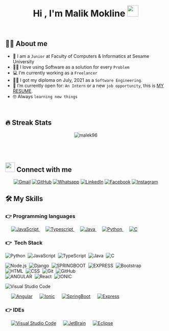 <h1 align="center">Hi , I'm Malik Mokline <img src="https://media.giphy.com/media/hvRJCLFzcasrR4ia7z/giphy.gif" width="35"></h1>


<br>




## :sassy_man:  About me
- :school: I am a `Junior` at Faculty of Computers & Informatics at Sesame University
- :technologist: I love using Software as a solution for every `Problem`
- :computer:  I’m currently working as a `Freelancer`
- :student: I got my diploma on July, 2021 as a `Software Engineering`.
- :thinking: I’m currently open for: `An Intern` or a new `job opportunity`, this is [MY RESUME](https://drive.google.com/file/d/10A5Z6HT4UpftHQ_3Po9SBtNfV1NyvhBd/view?usp=sharing).
- :nerd_face: Always `learning new things`

<br>

## 🔥 Streak Stats
<p align="center"><img src="https://github-readme-streak-stats.herokuapp.com/?user=malek96&theme=algolia" alt="malek96" /></p>

<br>
<br>


## <img src="https://media.giphy.com/media/iY8CRBdQXODJSCERIr/giphy.gif" width="30px"> Connect with me
<p align="center">
	<a href="mailto:moklinemalek@gmail.com"><img img src="https://img.shields.io/badge/gmail-%23EA4335.svg?style=plastic&logo=gmail&logoColor=white" alt="Gmail"/></a>
	<a href="https://github.com/malek96"><img src="https://img.shields.io/badge/github-%23181717.svg?style=plastic&logo=github&logoColor=white" alt="GitHub"/></a>
	<a href="https://wa.me/021690158471"><img src="https://img.shields.io/badge/whatsapp-%2325D366.svg?style=plastic&logo=whatsapp&logoColor=white" alt="Whatsapp"/></a>
	<a href="https://www.linkedin.com/in/malek-mokline-015a6116b/"><img src="https://img.shields.io/badge/linkedin-%230A66C2.svg?style=plastic&logo=linkedin&logoColor=white" alt="LinkedIn"/></a>
	<a href="https://www.facebook.com/moklinemalek"><img src="https://img.shields.io/badge/facebook-%231877F2.svg?style=plastic&logo=facebook&logoColor=white" alt="Facebook"/></a>
	<a href="https://www.instagram.com/malikmokline/"><img src="https://img.shields.io/badge/instagram-%23E4405F.svg?style=plastic&logo=instagram&logoColor=white" alt="Instagram"/></a>
</p>

## 🛠️ My Skills

### 👉 Programming languages

<p align="center"> 
  
  &emsp;
  <a href="https://developer.mozilla.org/en-US/docs/Web/JavaScript" target="_blank"> 
     <img alt="JavaScript" src="https://img.shields.io/badge/JavaScript%20-%23F7DF1E.svg?style=plastic&logo=javascript&logoColor=black">
   </a>
  &emsp;
  <a href="https://www.typescriptlang.org/" target="_blank"> 
    <img alt="Typescript" src="https://img.shields.io/badge/TypeScript-%23007396.svg?style=plastic&logo=typescript&logoColor=white">
  </a>
  &emsp;
  <a href="https://www.java.com" target="_blank"> 
    <img alt="Java" src="https://img.shields.io/badge/Java-%23007396.svg?style=plastic&logo=java&logoColor=white">
  </a>
  &emsp;
   <a href="https://www.python.org" target="_blank">
    <img alt="Python" src="https://img.shields.io/badge/Python%20-%2314354C.svg?style=plastic&logo=python&logoColor=white">
  </a>
  &emsp; 
  <a href="https://www.cprogramming.com/" target="_blank"> 
    <img alt="C" src="https://img.shields.io/badge/C%20-%232370ED.svg?style=plastic&logo=c&logoColor=white">
  </a> 
</p>



 
 ### 👉 &nbsp;Tech Stack

![Python](https://img.shields.io/badge/-Python-05122A?style=flat&logo=python)&nbsp;
![JavaScript](https://img.shields.io/badge/-JavaScript-05122A?style=flat&logo=javascript)&nbsp;
![TypeScript](https://img.shields.io/badge/-TypeScript-05122A?style=flat&logo=typescript)&nbsp;
![Java](https://img.shields.io/badge/-Java-05122A?style=flat&logo=Java&logoColor=FFA518)&nbsp;
![C](https://img.shields.io/badge/-C-05122A?style=flat&logo=C&logoColor=A8B9CC)&nbsp;
<!--
![R (Statistics)](https://img.shields.io/badge/-R-05122A?style=flat&logo=R&logoColor=276DC3)\

![Flask](https://img.shields.io/badge/-Flask-05122A?style=flat&logo=flask)&nbsp;
![Visual Studio Code](https://img.shields.io/badge/-Visual%20Studio%20Code-05122A?style=flat&logo=visual-studio-code&logoColor=007ACC)&nbsp;
![RStudio](https://img.shields.io/badge/-RStudio-05122A?style=flat&logo=rstudio)&nbsp;
![Eclipse](https://img.shields.io/badge/-Eclipse-05122A?style=flat&logo=eclipse-ide&logoColor=2C2255)\
![Illustrator](https://img.shields.io/badge/-Illustrator-05122A?style=flat&logo=adobe-illustrator)&nbsp;
![Photoshop](https://img.shields.io/badge/-Photoshop-05122A?style=flat&logo=adobe-photoshop)&nbsp;
![InDesign](https://img.shields.io/badge/-InDesign-05122A?style=flat&logo=adobe-indesign)
![Markdown](https://img.shields.io/badge/-Markdown-05122A?style=flat&logo=markdown)\

-->
![Node.js](https://img.shields.io/badge/-Node.js-05122A?style=flat&logo=node.js)&nbsp;
![Django](https://img.shields.io/badge/-Django-05122A?style=flat&logo=django&logoColor=yellow)&nbsp;
![SPRINGBOOT](https://img.shields.io/badge/-SpringBoot-05122A?style=flat&logo=springbott&logoColor=green)&nbsp;
![EXPRESS](https://img.shields.io/badge/-Express-05122A?style=flat&logo=express&logoColor=white)&nbsp;
![Bootstrap](https://img.shields.io/badge/-Bootstrap-05122A?style=flat&logo=bootstrap&logoColor=563D7C)\
![HTML](https://img.shields.io/badge/-HTML-05122A?style=flat&logo=HTML5)&nbsp;
![CSS](https://img.shields.io/badge/-CSS-05122A?style=flat&logo=CSS3&logoColor=1572B6)&nbsp;
![Git](https://img.shields.io/badge/-Git-05122A?style=flat&logo=git)&nbsp;
![GitHub](https://img.shields.io/badge/-GitHub-05122A?style=flat&logo=github)\
![ANGULAR](https://img.shields.io/badge/-Angular-05122A?style=flat&logo=angular)&nbsp;
![React](https://img.shields.io/badge/-React-05122A?style=flat&logo=react)&nbsp;
![IONIC](https://img.shields.io/badge/-Ionic-05122A?style=flat&logo=ionic)&nbsp;


![Visual Studio Code](https://img.shields.io/badge/-Visual%20Studio%20Code-05122A?style=flat&logo=visual-studio-code&logoColor=007ACC)&nbsp;


<p align="">
  &emsp;
    <a href="#"><img alt="Angular" src="https://img.shields.io/badge/Angular-%23007396.svg?style=plastic&logo=angular&logoColor=white&color=red"></a>
  &emsp;
    <a href="#"><img alt="Ionic" src="https://img.shields.io/badge/Ionic-%23007396.svg?style=plastic&logo=ionic&logoColor=white&color=blue" /></a>
  &emsp;
    <a href="#"><img alt="SpringBoot" src="https://img.shields.io/badge/SpringBoot-%23007396.svg?style=plastic&logo=springboot&logoColor=white&color=green" /></a>
	  &emsp;
    <a href="#"><img alt="Express" src="https://img.shields.io/badge/Express-%23007396.svg?style=plastic&logo=express&logoColor=black&color=white" /></a>
</p>

### 👉 IDEs
 
<p align="">
  &emsp;
    <a href="#"><img alt="Visual Studio Code" src="https://img.shields.io/badge/Visual%20Studio%20Code-0078d7.svg?style=plastic&logo=visual-studio-code&logoColor=white"></a>
  &emsp;
    <a href="#"><img alt="JetBrain" src="https://img.shields.io/badge/jetbrains-%23000000.svg?style=plastic&logo=jetbrains&logoColor=white" /></a>
  &emsp;
    <a href="#"><img alt="Eclipse" src="https://img.shields.io/badge/eclipse%20ide-%232C2255.svg?&style=plastic&logo=eclipse%20ide&logoColor=white" /></a>
</p>
